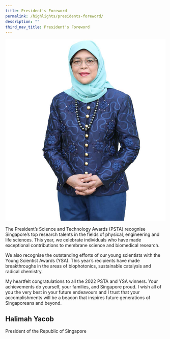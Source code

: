 ```yaml
---
title: President's Foreword
permalink: /highlights/presidents-foreword/
description: ""
third_nav_title: President's Foreword
---
```


![Halimah Yacob](/images/Presidents%20foreword/psta2022-president's-foreword.jpg)

The President’s Science and Technology Awards (PSTA) recognise Singapore’s top research talents in the fields of physical, engineering and life sciences. This year, we celebrate individuals who have made exceptional contributions to membrane science and biomedical research.

We also recognise the outstanding efforts of our young scientists with the Young Scientist Awards (YSA). This year’s recipients have made breakthroughs in the areas of biophotonics, sustainable catalysis and radical chemistry.

My heartfelt congratulations to all the 2022 PSTA and YSA winners. Your achievements do yourself, your families, and Singapore proud. I wish all of you the very best in your future endeavours and I trust that your accomplishments will be a beacon that inspires future generations of Singaporeans and beyond.


## **Halimah Yacob**

President of the Republic of Singapore